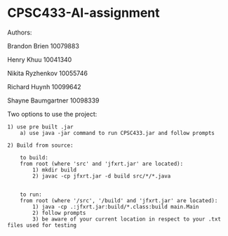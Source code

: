# CPSC433-AI-assignment
Authors:

Brandon Brien      10079883

Henry Khuu 		     10041340

Nikita Ryzhenkov   10055746

Richard Huynh      10099642

Shayne Baumgartner 10098339


Two options to use the project:  

	1) use pre built .jar 
		a) use java -jar command to run CPSC433.jar and follow prompts  
		
	2) Build from source:  

		to build:  
		from root (where 'src' and 'jfxrt.jar' are located):  
			1) mkdir build   
			2) javac -cp jfxrt.jar -d build src/*/*.java  
			
		
		to run:  
		from root (where '/src', '/build' and 'jfxrt.jar' are located):  
			1) java -cp .:jfxrt.jar:build/*.class:build main.Main   
			2) follow prompts
			3) be aware of your current location in respect to your .txt files used for testing

